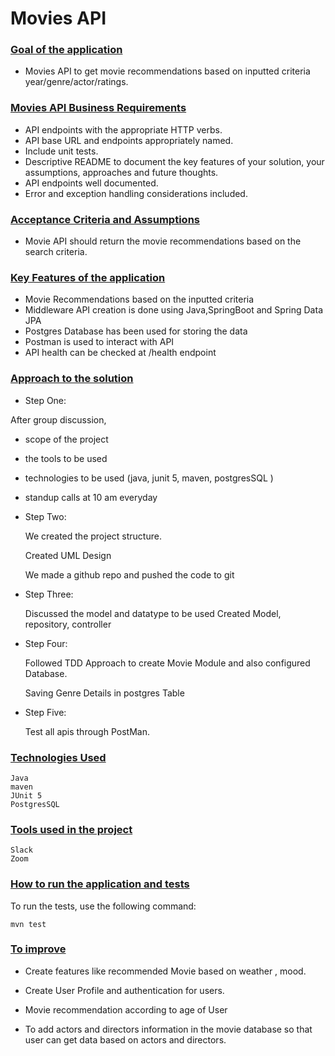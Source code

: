 # Movies API

### <ins>Goal of the application</ins>

- Movies API to get movie recommendations based on inputted criteria year/genre/actor/ratings.


### <ins>Movies API Business Requirements</ins>

- API endpoints with the appropriate HTTP verbs.
- API base URL and endpoints appropriately named.
- Include unit tests.
- Descriptive README to document the key features of your solution, your assumptions, approaches and future thoughts.
- API endpoints well documented.
- Error and exception handling considerations included.

### <ins>Acceptance Criteria and Assumptions</ins>

- Movie API should return the movie recommendations based on the search criteria.


### <ins>Key Features of the application</ins>

- Movie Recommendations based on the inputted criteria
- Middleware API creation is done using Java,SpringBoot and Spring Data JPA
- Postgres Database has been used for storing the data
- Postman is used to interact with API
- API health can be checked at /health endpoint


### <ins>Approach to the solution</ins>

- Step One:

After group discussion,
 - scope of the project
 
 - the tools to be used
  
 - technologies to be used (java, junit 5, maven, postgresSQL )
 
 - standup calls at 10 am everyday

- Step Two:

    We created the project structure.
  
    Created UML Design
  
    We made a github repo and pushed the code to git 

- Step Three: 

    Discussed the model and datatype to be used
    Created Model, repository, controller

- Step Four: 

    Followed TDD Approach to create Movie Module and also configured Database.
    
    Saving Genre Details in postgres Table

- Step Five:

     Test all apis through PostMan.
     
     
     
     
     
 ### <ins>Technologies Used</ins>

    Java
    maven
    JUnit 5
    PostgresSQL
   


### <ins>Tools used in the project</ins>

 
    Slack
    Zoom


### <ins>How to run the application and tests</ins>

To run the tests, use the following command:

    mvn test
      
     
     

### <ins> To improve </ins>

 - Create features like recommended Movie based on weather , mood.
  
 - Create User Profile and authentication for users.
  
 - Movie recommendation according to age of User
  
 - To add actors and directors information in the movie database so that user can get data based on actors and directors.

